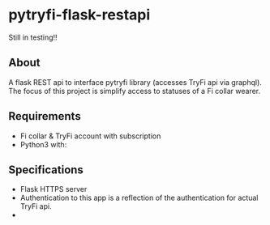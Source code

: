 # pytryfi-flask-restapi

Still in testing!!

## About

A flask REST api to interface pytryfi library (accesses TryFi api via graphql). 
The focus of this project is simplify access to statuses of a Fi collar wearer.

## Requirements
- Fi collar & TryFi account with subscription
- Python3 with: 

## Specifications

- Flask HTTPS server
- Authentication to this app is a reflection of the authentication for actual TryFi api.
- 

